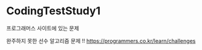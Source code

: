 # CodingTestStudy1

프로그래머스 사이트에 있는 문제 

완주하지 못한 선수 알고리즘 문제 !!
https://programmers.co.kr/learn/challenges
